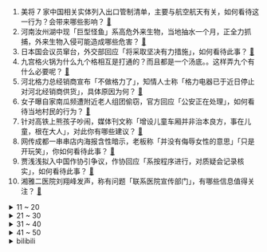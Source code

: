 1. 美将 7 家中国相关实体列入出口管制清单，主要与航空航天有关，如何看待这一行为？会带来哪些影响？ [:link:](https://www.zhihu.com/question/549724643)
2. 河南汝州湖中现「巨型怪鱼」系高危外来生物，当地抽水一个月，正全力抓捕，外来生物入侵可能造成哪些危害？ [:link:](https://www.zhihu.com/question/549663332)
3. 日本国会议员窜台，外交部回应「将采取坚决有力措施」，如何看待此事？ [:link:](https://www.zhihu.com/question/549662867)
4. 九宫格火锅为什么九个格相互是打通的？而且都是一个汤底。。这样弄九个有什么必要呢？ [:link:](https://www.zhihu.com/question/27552942)
5. 河北格力总经销商宣布「不做格力了」，知情人士称「格力电器已于近日停止对河北经销商供货」，具体原因为何？ [:link:](https://www.zhihu.com/question/549611323)
6. 女子曝自家南瓜频遭附近老人组团偷窃，官方回应「公安正在处理」，如何看待当地村民的行为？ [:link:](https://www.zhihu.com/question/549489925)
7. 针对高铁上熊孩子吵闹，媒体刊文称「增设儿童车厢并非治本良方，事在儿童，根在大人」，对此你有哪些建议？ [:link:](https://www.zhihu.com/question/549610468)
8. 网传成都一串串店内海报含性暗示，老板称「并没有侮辱女性的意思」「只是开玩笑」，你如何看待此事？ [:link:](https://www.zhihu.com/question/549603023)
9. 贾浅浅拟入中国作协引争议，作协回应「系按程序进行，对质疑会记录核实」，如何看待此事？ [:link:](https://www.zhihu.com/question/549671981)
10. 湘雅二医院刘翔峰发声，称有问题「联系医院宣传部门」，有哪些信息值得关注？ [:link:](https://www.zhihu.com/question/549697234)
<details>
<summary>11 ~ 20</summary>

11. 康师傅方便面净利暴跌 39%，统一方便面业务持续亏损，方便面行业发生了什么？ [:link:](https://www.zhihu.com/question/549600465)
12. 美国务院连夜发布「解密情报」，警告在乌美国人撤离，释放了什么信号？俄乌局势会恶化吗？ [:link:](https://www.zhihu.com/question/549659599)
13. 斯坦索姆困境中，阿尔萨斯王子的行为是不是最优解？ [:link:](https://www.zhihu.com/question/387504280)
14. 光伏发电会不会成为21世纪初最大的一个骗局？ [:link:](https://www.zhihu.com/question/51706484)
15. 中央气象台已连续发布 30 天高温预警，持续高温将如何影响经济？哪些行业欢喜哪些愁？ [:link:](https://www.zhihu.com/question/549460993)
16. 什么是朗姆酒，为什么以前的海盗这么喜欢喝它呢？ [:link:](https://www.zhihu.com/question/506983692)
17. 如何看待佩洛西丈夫因酒后驾车被判处 5 天监禁缓刑 3 年，此前曾对指控不认罪？ [:link:](https://www.zhihu.com/question/549726013)
18. 如何看待能够实现「虚拟场景、智能量体、智能试穿」的 XR 直播科技？会给传统直播带来哪些影响？ [:link:](https://www.zhihu.com/question/549630843)
19. 如果我能每天的第一局《英雄联盟》必赢，那我可以有多高的成就？ [:link:](https://www.zhihu.com/question/453307486)
20. 中国最后一位女酋长去世，是茅盾文学奖《额尔古纳河右岸》主人公原型，中国独有的驯鹿文化该如何继续传承？ [:link:](https://www.zhihu.com/question/549660086)
</details>
<details>
<summary>21 ~ 30</summary>

21. 湖人为了总冠军牺牲未来，抛弃了 6 位年轻球星，成其他队核心大腿，你如何评价该球队目前的阵容？ [:link:](https://www.zhihu.com/question/549588129)
22. 为什么很多快递和外卖小哥都喜欢超级快充？ [:link:](https://www.zhihu.com/question/549609661)
23. 大学应该如何度过？昏昏噩噩还是努力学习？ [:link:](https://www.zhihu.com/question/549519579)
24. 研究发现睡眠不足 7 小时的人胳膊大腿更粗，这一发现有哪些科学依据？如何合理安排作息？ [:link:](https://www.zhihu.com/question/549569127)
25. 男子嫌前车起步慢，故意开「斗气车」致一死三伤，获刑 10 年 4 个月，如何从法律角度进行分析？ [:link:](https://www.zhihu.com/question/549530573)
26. 国产无酒精啤酒是否会成为软饮料市场继气泡水后的下一个「风口」？ [:link:](https://www.zhihu.com/question/549483970)
27. 现在教师编和公务员哪个更吃香？ [:link:](https://www.zhihu.com/question/526531833)
28. 如何评价明日方舟2022夏活陪跑干员—鸿雪？ [:link:](https://www.zhihu.com/question/547297634)
29. 为什么渐渐厌倦玩《原神》了? [:link:](https://www.zhihu.com/question/510566174)
30. 如何评价《快乐再出发》第七期？ [:link:](https://www.zhihu.com/question/548494232)
</details>
<details>
<summary>31 ~ 40</summary>

31. 微积分的实质是什么？ [:link:](https://www.zhihu.com/question/27158966)
32. 喜欢设计和能做设计是两码事吗？ [:link:](https://www.zhihu.com/question/468450765)
33. 你小时候看过的动画片是什么？ [:link:](https://www.zhihu.com/question/543207364)
34. 学生党预算有限，买个千元性价比高的平板电脑有哪些推荐？ [:link:](https://www.zhihu.com/question/549545542)
35. 北京天堂超市酒吧执照被吊销，这起到了哪些警示作用？ [:link:](https://www.zhihu.com/question/549459095)
36. 宁浩真的是江郎才尽了吗？ [:link:](https://www.zhihu.com/question/314010564)
37. 俄方公布谋杀杜金娜嫌犯正面照，入境后两换车牌，乔装换发色离境，还有哪些信息值得关注？ [:link:](https://www.zhihu.com/question/549575800)
38. 一个真正有本事的人，往往有哪些特征呢？ [:link:](https://www.zhihu.com/question/512023288)
39. 没有写作能力还应该继续坚持嘛？ [:link:](https://www.zhihu.com/question/544992314)
40. 花旗银行表示「英国通胀料将在明年年初达 18%」，这意味着什么？主要受哪些因素影响？ [:link:](https://www.zhihu.com/question/549633249)
</details>
<details>
<summary>41 ~ 50</summary>

41. 外媒称拜登政府在进行阿富汗资产谈判，数十亿美元将交给第三方信托基金用于阿富汗重建，美国会「还钱」吗？ [:link:](https://www.zhihu.com/question/548699149)
42. 如何评价《海贼王》1058 话情报？ [:link:](https://www.zhihu.com/question/535622166)
43. 成都降温进入倒计时，部分地区下雨了，你那里下雨了吗？天气还热吗？ [:link:](https://www.zhihu.com/question/549739703)
44. 《宝莲灯》中杨戬为什么要把三圣母压在华山底下？ [:link:](https://www.zhihu.com/question/417962082)
45. 2022 年高温干旱持续，你的生活有哪些地方变得不一样了吗？你对节水用电有了怎样新的认识？ [:link:](https://www.zhihu.com/question/549728058)
46. 四川 30 亩葡萄在藤上被晒成「葡萄干」，官方表示视情况补偿，如何看待此事？因自然灾害受损该如何补偿？ [:link:](https://www.zhihu.com/question/549598832)
47. 乙方被甲方「怼」的时候，如何调整心态正确应对？ [:link:](https://www.zhihu.com/question/319687478)
48. 电视机什么牌子的好？ [:link:](https://www.zhihu.com/question/267249456)
49. 如何评价《快乐再出发》海边音乐会？ [:link:](https://www.zhihu.com/question/549678133)
50. 如何看待《原神》将日本工霞纹运用到璃月名片中？ [:link:](https://www.zhihu.com/question/549377737)
</details><details>
<summary>bilibili</summary>

1. 它没钱没票房，却吊打今年暑期档！ [:link:](//www.bilibili.com/video/BV1J14y1t7wW)
2. 从18楼摔到负一楼的手机长什么样子？还有修复的可能吗？ [:link:](//www.bilibili.com/video/BV1WT411c7si)
3. 《原神》角色演示-「柯莱：林薮新芽」 [:link:](//www.bilibili.com/video/BV1iG4y1a7X4)
4. 【医学博士】熬夜到几点会猝死？I 请为自己看完这个视频 [:link:](//www.bilibili.com/video/BV1bS4y1W7A5)
5. 新番时光机！十年前的观众都在看什么神片？「2012年7月篇」 [:link:](//www.bilibili.com/video/BV1gB4y1V7sz)
6. 猫德学院关于被遗弃猫咪的声明 [:link:](//www.bilibili.com/video/BV1aB4y1x77L)
7. 不如意事常八九 可与人言无二三 [:link:](//www.bilibili.com/video/BV1mt4y1J7Eb)
8. 久等了！尽我所能把醒狮酥呈现给大家，我们中国也有属于自己的面点艺术品。 [:link:](//www.bilibili.com/video/BV13V4y1x7Qv)
9. “笑死，还以为他们退圈了…原来不是老头帅了，是帅哥老了！！” [:link:](//www.bilibili.com/video/BV19t4y1J7Bt)
10. 我在MC里发现了巨人！！【暮色森林#完结】 [:link:](//www.bilibili.com/video/BV1Zd4y1o7Z4)
<details>
<summary>11 ~ 20</summary>

11. 我为什么花了2000元买了这些冰淇淋？ [:link:](//www.bilibili.com/video/BV14B4y1z7rr)
12. 【时代少年团】蜕变三周年 宋亚轩《乐园》预告 [:link:](//www.bilibili.com/video/BV1GT411w7By)
13. “他们只是演了一场戏 忘不了的是我们”｜芝月仙剑仿妆系列 [:link:](//www.bilibili.com/video/BV1ee4y1f7aT)
14. 0.12像素的小白点，承载全人类的未来 [:link:](//www.bilibili.com/video/BV11U4y1r7UM)
15. 这个游戏出现在21世纪还是有点早了 [:link:](//www.bilibili.com/video/BV1ca41157kX)
16. 这《叮叮当当》，真是太刑了！ [:link:](//www.bilibili.com/video/BV19U4y1r7Eu)
17. 《不看可惜》的50万粉福利 [:link:](//www.bilibili.com/video/BV19T411c7pf)
18. 开一家蜜雪冰城真的赚钱吗？我去呆上一周给您解惑！ [:link:](//www.bilibili.com/video/BV1ag411r78k)
19. 瞬间不想结婚了 [:link:](//www.bilibili.com/video/BV1Kd4y1N7jM)
20. 【MCx原神】你这原神太假了，你再说?!《年度巨制！方块上的提瓦特》(二) 四国旅途篇 [:link:](//www.bilibili.com/video/BV1Ba411d7My)
</details>
<details>
<summary>21 ~ 30</summary>

21. 课 堂 请 勿 对 对 子【中国近代史】！！！ [:link:](//www.bilibili.com/video/BV1iB4y1V7X8)
22. 我本来就是普通人，别对我期望太高。 [:link:](//www.bilibili.com/video/BV1XG4y1a7oT)
23. 这个玩具也太丝滑了，但是暗藏玄鸡🐓！ [:link:](//www.bilibili.com/video/BV1Vd4y1Z7nz)
24. 坤 坤 vs 美 国 猛 男 [:link:](//www.bilibili.com/video/BV13B4y1z7xW)
25. 猫德学院已经不堪重负，关于被遗弃猫咪的声明 [:link:](//www.bilibili.com/video/BV1hN4y1F7U7)
26. 父母的爱，改变重病孩子的一生！52万中国观众，打出8.6高分！ [:link:](//www.bilibili.com/video/BV1uU4y1k75K)
27. 传统手工蓑衣 [:link:](//www.bilibili.com/video/BV1CU4y1r7fr)
28. 我妹的办法，确实是最好的办法 [:link:](//www.bilibili.com/video/BV15B4y1V7yv)
29. Phigros，但是原神 [:link:](//www.bilibili.com/video/BV1Wa41157gs)
30. 被泼红油漆、作品差评，“语文女神”冰心到底怎么了？ [:link:](//www.bilibili.com/video/BV1aS4y1W7qV)
</details>
<details>
<summary>31 ~ 40</summary>

31. 帅小伙被迫跪着给欣小萌做海鲜大餐，沐上居然来炫身材 [:link:](//www.bilibili.com/video/BV1aB4y1V7Ui)
32. 【Re0】定格动画丨雷姆拉姆翻跳PAKU【Animist】 [:link:](//www.bilibili.com/video/BV1NV4y1x7pN)
33. 蜘蛛精是嫦娥？曲中藏真相！黑神话剧情解析：踏破银河无觅，寻遍宫阙不见！看似离谱，实则合理 [:link:](//www.bilibili.com/video/BV1jg411r7AD)
34. 这个思维，会断送你的大学四年 [:link:](//www.bilibili.com/video/BV1TV4y1x7YV)
35. 这是谁发明的吃鱼方法？简直离谱到家！ [:link:](//www.bilibili.com/video/BV1Wa41157DF)
36. 把3个emoji放在一起就能变身美少女！？ [:link:](//www.bilibili.com/video/BV1WP411j7oH)
37. 《锡纸牛肉》据说跟夏天很配噢！喜欢和不喜欢吃辣的朋友们都看过来！ [:link:](//www.bilibili.com/video/BV1Ce4y1f7Ct)
38. 【原神】不来听听云先生的新曲吗？ [:link:](//www.bilibili.com/video/BV1yU4y1r7UK)
39. 大大怪带着小小怪来B站啦，童年DNA又双叒叕动啦！【高全胜&严彦子】 [:link:](//www.bilibili.com/video/BV1de4y1f7Tt)
40. 这还能是.....植物大战僵尸【2】！？戴夫的老年生活！ [:link:](//www.bilibili.com/video/BV1Fd4y1N79Y)
</details>
<details>
<summary>41 ~ 50</summary>

41. 你暑假作业一个字都没动是吧！ [:link:](//www.bilibili.com/video/BV1rS4y1W79a)
42. 我玩MC人玩麻了…… [:link:](//www.bilibili.com/video/BV1Za4y1f7HD)
43. 14岁，新人UP主，将来想当漫画家 [:link:](//www.bilibili.com/video/BV1qd4y1R7XB)
44. “中华小子”8月25日燃爆回归！一身正气，初心不变！ [:link:](//www.bilibili.com/video/BV1zB4y1L7cJ)
45. 五十岁大叔拿命练习cf身法，我们还有什么资格不努力呢？ [:link:](//www.bilibili.com/video/BV1N14y1t7kC)
46. 有一个女孩心甘情愿为你苦等2年，还有什么比这种爱情更动人 [:link:](//www.bilibili.com/video/BV1Ka4115751)
47. 没有人能拒绝屑屑妮可～ [:link:](//www.bilibili.com/video/BV14d4y1d7Ph)
48. 当素颜黄黑皮尝试性感辣妹风...... [:link:](//www.bilibili.com/video/BV1Jg411r7X8)
49. “此视频献给所有原神女玩家。” [:link:](//www.bilibili.com/video/BV1QB4y1B7PR)
50. 这绝对是猪肉最鲜的吃法，没有之一，大理的生皮具体是怎么做的呢？ [:link:](//www.bilibili.com/video/BV1ja411d72o)
</details>
<details>
<summary>51 ~ 60</summary>

51. 【鉴定热门】又来？网红直播薅国家二级保护植物！飞机在天上窗户破了怎么办？ [:link:](//www.bilibili.com/video/BV1wB4y1z7vd)
52. 【STN快报第6.5季03】曙光的猩猩能出抱枕，上海的猩猩能出么？ [:link:](//www.bilibili.com/video/BV1qd4y1R7mr)
53. 旅行者们在进入须弥之前，给海岛留个纪念吧~ [:link:](//www.bilibili.com/video/BV15G41147zt)
54. 早上起得太猛，把脑子落家里了。 [:link:](//www.bilibili.com/video/BV1cB4y1z7fJ)
55. 【sky的魔兽争霸3】挑战一个人打11个疯狂电脑！ [:link:](//www.bilibili.com/video/BV1kG4y1a7mR)
56. 三个字总结现在的国产剧 [:link:](//www.bilibili.com/video/BV1XW4y1b7gZ)
57. 大阪天国地狱扭蛋机怒花50W日元清台结果竟然... [:link:](//www.bilibili.com/video/BV1tU4y1k7nZ)
58. 当你每天都能丢出一个随机品质的空岛？是传说还是普通全看脸！ 我的世界 [:link:](//www.bilibili.com/video/BV1zV4y1p7sA)
59. “读评论” [:link:](//www.bilibili.com/video/BV15a411G73Z)
60. 《以退为进，已守为攻，妙哉》夏季锦标赛第十三场，现在开始！ [:link:](//www.bilibili.com/video/BV1Ca4y1f7TY)
</details>
<details>
<summary>61 ~ 70</summary>

61. 救。我在演唱会上被十二个次人围观跳舞+被崔胜澈送了帽子+被徐明浩拍了直拍+被权顺荣认证是真老虎。【SEVENTEEN】 [:link:](//www.bilibili.com/video/BV1dB4y1B7uQ)
62. ⚡️原来是疯狂星期四⚡️ [:link:](//www.bilibili.com/video/BV1V14y1t7vh)
63. 《黑神话：悟空》6分钟实机剧情片段 [:link:](//www.bilibili.com/video/BV1tN4y1F79k)
64. 搭！ [:link:](//www.bilibili.com/video/BV1Re4y1f7N8)
65. 我养了一朵云 [:link:](//www.bilibili.com/video/BV13U4y1k7Vx)
66. 当你的舍友打王者打到崩溃，而大家都在哈哈哈时… [:link:](//www.bilibili.com/video/BV1S14y147zi)
67. 速评《新神榜：杨戬》，特效炸裂！剧情？剧情是什么？ [:link:](//www.bilibili.com/video/BV1Ud4y1R7pM)
68. 小本生意 诚信为本 [:link:](//www.bilibili.com/video/BV1RG411x7fp)
69. 【罗翔】令人窒息的尘肺病，如何维护自己的权利？ [:link:](//www.bilibili.com/video/BV1NU4y1k7J3)
70. 有一件令人气愤的事…… [:link:](//www.bilibili.com/video/BV1Xa411V7Wr)
</details>
<details>
<summary>71 ~ 80</summary>

71. 惊喜～是通过了漫长的准备、等待和时机。 [:link:](//www.bilibili.com/video/BV1KV4y1x7PD)
72. 重申一遍：你可以呼吸 [:link:](//www.bilibili.com/video/BV1jW4y187EB)
73. 如何让路人发现，视频的本人就坐在隔壁。【流浪07】 [:link:](//www.bilibili.com/video/BV1Mg411r7c4)
74. 小提琴大佬装作萌新上台表演... [:link:](//www.bilibili.com/video/BV1ca41157gJ)
75. 被 打 劫 必 备 小 妙 招 [:link:](//www.bilibili.com/video/BV1XG4y1a7Co)
76. 童年未解之谜!揭秘《铠甲勇士激斗传》的全部铠甲和最终结局！？ [:link:](//www.bilibili.com/video/BV1za4y1f7ad)
77. “苍  盐  海  首  席  男  模” [:link:](//www.bilibili.com/video/BV14P411j7Xh)
78. 他是隐藏在洞穴的上古遗子《黑神话：悟空》战斗部分隐藏剧情解析 [:link:](//www.bilibili.com/video/BV1ZG4y1a7dS)
79. 做自己不好吗？ [:link:](//www.bilibili.com/video/BV1bt4y1J74j)
80. 顺着网线收到20万的门窗，是个啥体验。自从改了这个小院，事情的发展越来越意料之外了。 [:link:](//www.bilibili.com/video/BV1514y1t7uf)
</details>
<details>
<summary>81 ~ 90</summary>

81. 你有没有似曾相识的感觉 [:link:](//www.bilibili.com/video/BV1kT411w7WR)
82. 千万别乱鸽，不然鬼会来催更的！经典网剧《灵魂摆渡》第五回 [:link:](//www.bilibili.com/video/BV1re4y1f7Na)
83. 我的致郁系男友！ [:link:](//www.bilibili.com/video/BV1Md4y1Z7Am)
84. 当我们全家一起做海胆头 [:link:](//www.bilibili.com/video/BV1Da411d7kv)
85. 持续高温干旱下，浇不浇水的玉米能差多少？ [:link:](//www.bilibili.com/video/BV1vG4y1r7YS)
86. 【阿斗】全景天窗，180度无敌观景天牢了解一下！美剧史诗巨作《权力的游戏》第2期 [:link:](//www.bilibili.com/video/BV1id4y1w7QA)
87. 致在柬台湾同胞：有困难请找中国大使馆！ [:link:](//www.bilibili.com/video/BV1Za4y1f7hQ)
88. 【血赚警告】两块钱可以买只什么猫？ [:link:](//www.bilibili.com/video/BV1ud4y1N7yQ)
89. IVE最新回归曲After LIKE MV公开 [:link:](//www.bilibili.com/video/BV13W4y187Mu)
90. 这玩意儿凭什么能火40年？！ [:link:](//www.bilibili.com/video/BV1Tv4y1F7qE)
</details>
<details>
<summary>91 ~ 100</summary>

91. 老人把一辈子的人生经验，全都给了15岁的小男孩，看完收获良多 [:link:](//www.bilibili.com/video/BV13g411r7Uh)
92. 在德国上班真的干半年休半年？现身说法，算一下我自己的工作强度 [:link:](//www.bilibili.com/video/BV1rd4y1w7Zb)
93. 后妈的女儿爱上我啦，我该怎么办？ [:link:](//www.bilibili.com/video/BV19G4y1a7pc)
94. 九龄｜一眼惊艳｜当她穿上旗袍 [:link:](//www.bilibili.com/video/BV1xW4y187JG)
95. 清道夫晒干以后，真的可以复活吗？ [:link:](//www.bilibili.com/video/BV1zU4y1r7iF)
96. 当八重神子进行蓝线挑战（吃饭慎入） [:link:](//www.bilibili.com/video/BV1cY4y1F7ja)
97. 卧槽！眼花了！谁教你这么剪的？？！！ [:link:](//www.bilibili.com/video/BV1wd4y1N77r)
98. 耗时两年半! 的个人练习僵尸! [:link:](//www.bilibili.com/video/BV14e4y1f7PU)
99. 《黑神话：悟空》全球独家 8分钟实机试玩 | 4K RTX ON [:link:](//www.bilibili.com/video/BV1t14y1t7rz)
100. 夜市 厨子拍照¥？？？ [:link:](//www.bilibili.com/video/BV1L14y1t7ji)
</details></details>
